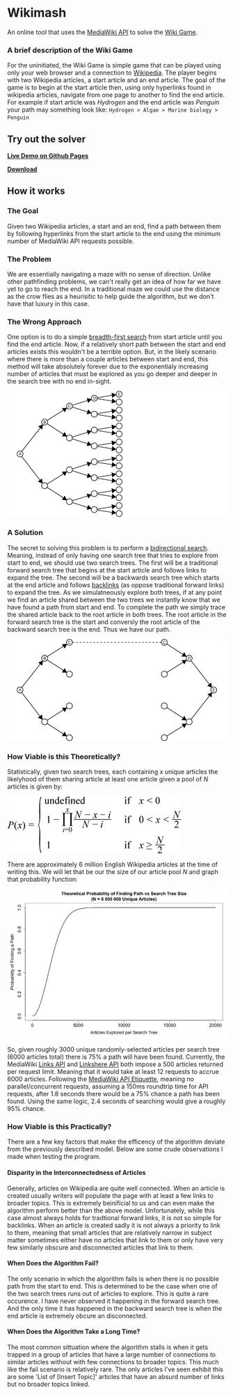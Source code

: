 # Wikimash

An online tool that uses the [MediaWiki API][mwapi] to solve the
[Wiki Game][wikigame].

### A brief description of the Wiki Game

For the uninitiated, the Wiki Game is simple game that can be played using only
your web browser and a connection to [Wikipedia][wikipedia]. The player begins
with two Wikipedia articles, a start article and an end article. The goal of the
game is to begin at the start article then, using only hyperlinks found in
wikipedia articles, navigate from one page to another to find the end article.
For example if start article was *Hydrogen*  and the end article was *Penguin*
your path may something look like: `Hydrogen > Algae > Marine biology > Penguin`

## Try out the solver

[**Live Demo on Github Pages**][demo]

[**Download**][download]

## How it works

### The Goal

Given two Wikipedia articles, a start and an end, find a path between them by
following hyperlinks from the start article to the end using the minimum number
of MediaWiki API requests possible.

### The Problem

We are essentially navigating a maze with no sense of direction. Unlike other
pathfinding problems, we can't really get an idea of how far we have yet to go
to reach the end. In a traditional maze we could use the distance as the crow
flies as a heurisitic to help guide the algorithm, but we don't have that luxury
in this case.

### The Wrong Approach

One option is to do a simple [breadth-first search][bfs] from start article
until you find the end article. Now, if a relatively short path between the
start and end articles exists this wouldn't be a terrible option. But, in the
likely scenario where there is more than a couple articles between start and
end, this method will take absolutely forever due to the exponentialy increasing
number of articles that must be explored as you go deeper and deeper in the
search tree with no end in-sight.

![simple breadth first serach](images/tree.png)

### A Solution

The secret to solving this problem is to perform a [bidirectional search][bds].
Meaning, instead of only having one search tree that tries to explore from start
to end, we should use two search trees. The first will be a traditional forward
search tree that begins at the start article and follows links to expand the
tree. The second will be a backwards search tree which starts at the end article
and follows [backlinks][backlink] (as oppose traditional forward links) to
expand the tree. As we simulatneously explore both trees, if at any point we
find an article shared between the two trees we instantly know that we have
found a path from start and end. To complete the path we simply trace the shared
article back to the root article in both trees. The root article in the forward
search tree is the start and conversly the root article of the backward search
tree is the end. Thus we have our path.

![simple breadth first serach](images/bitree.png)

### How Viable is this Theoretically?

Statistically, given two search trees, each containing *x* unique articles the
likelyhood of them sharing article at least one article given a pool of *N*
articles is given by:

![probability function](images/probability.png)

There are approximately 6 million English Wikipedia articles at the time of
writing this. We will let that be our the size of our article pool *N* and graph
that probability function:

![probability graph](images/theoretical.png)

So, given roughly 3000 unique randomly-selected articles per search tree (6000
articles total) there is 75% a path will have been found. Currently, the
MediaWiki [Links API][mwapilinks] and [Linkshere API][mwapilinkshere] both
impose a 500 articles returned per request limit. Meaning that it would take at
least 12 requests to accrue 6000 articles. Following the
[MediaWiki API Etiquette][mwapietiquette], meaning no parallel/concurrent
requests, assuming a 150ms roundtrip time for API requests, after 1.8 seconds
there would be a 75% chance a path has been found. Using the same logic, 2.4
seconds of searching would give a roughly 95% chance.

### How Viable is this Practically?

There are a few key factors that make the efficency of the algorithm deviate
from the previously described model. Below are some crude observations I made
when testing the program.

#### Disparity in the Interconnectedness of Articles

Generally, articles on Wikipedia are quite well connected. When an article is
created usually writers will populate the page with at least a few links to
broader topics. This is extremely beinificial to us and can even make the
algorithm perform better than the above model. Unfortunately, while this case
almost always holds for tradtional forward links, it is not so simple for
backlinks. When an article is created sadly it is not always a priority to link
to them, meaning that small articles that are relatively narrow in subject
matter sometimes either have no articles that link to them or only have very
few similarly obscure and disconnected articles that link to them.

#### When Does the Algorithm Fail?

The only scenario in which the algorithm fails is when there is no possible path
from the start to end. This is determined to be the case when one of the two
search trees runs out of articles to explore. This is quite a rare occurence. I
have never observed it happening in the forward search tree. And the only time
it has happened in the backward search tree is when the end article is extremely
obcure an disconnected.

#### When Does the Algorithm Take a Long Time?

The most common sittuation where the algorithm stalls is when it gets trapped in
a group of articles that have a large number of connections to similar articles
without with few connections to broader topics. This much like the fail scenario
is relatively rare. The only articles I've seen exhibit this are some 'List of
[Insert Topic]' articles that have an absurd number of links but no broader
topics linked. 

[wikipedia]:https://wikipedia.org/
[demo]:https://luctowers.github.io/wikimash
[download]:https://github.com/luctowers/wikimash/archive/master.zip
[mwapi]:https://www.mediawiki.org/wiki/API:Main_page
[mwapietiquette]:https://www.mediawiki.org/wiki/API:Etiquette
[mwapilinks]:https://www.mediawiki.org/wiki/API:Links
[mwapilinkshere]:https://www.mediawiki.org/wiki/API:Linkshere
[wikigame]:https://en.wikipedia.org/wiki/Wikipedia:Wiki_Game
[bfs]:https://en.wikipedia.org/wiki/Breadth-first_search
[bds]:https://en.wikipedia.org/wiki/Bidirectional_search
[backlink]:https://en.wikipedia.org/wiki/Backlink
